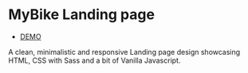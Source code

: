 # MyBike Landing page

- [DEMO](https://hajnaloltyan.github.io/layout_miami/)

A clean, minimalistic and responsive Landing page design showcasing HTML, CSS with Sass and a bit of Vanilla Javascript. 
